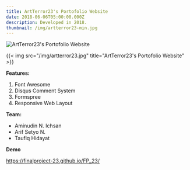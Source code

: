 ```yaml
---
title: ArtTerror23's Portofolio Website
date: 2018-06-06T05:00:00.000Z
description: Developed in 2018.
thumbnail: /img/artterror23-min.jpg
---
```

![ArtTerror23's Portofolio Website](/img/artterror23.jpg "ArtTerror23's Portofolio Website")

{{< img src="/img/artterror23.jpg" title="ArtTerror23's Portofolio Website" >}}

**Features:**

1. Font Awesome
2. Disqus Comment System
3. Formspree
4. Responsive Web Layout

**Team:**

* Aminudin N. Ichsan
* Arif Setyo N.
* Taufiq Hidayat

**Demo**

<https://finalproject-23.github.io/FP_23/>